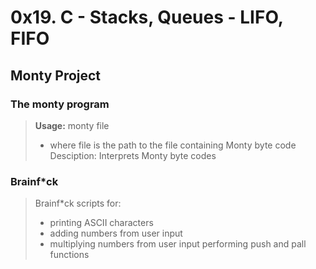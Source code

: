 # 0x19. C - Stacks, Queues - LIFO, FIFO

## Monty Project
### The monty program
> **Usage:** monty file
> - where file is the path to the file containing Monty byte code
> Desciption: Interprets Monty byte codes

### Brainf\*ck
> Brainf\*ck scripts for:
> - printing ASCII characters
> - adding numbers from user input
> - multiplying numbers from user input
performing push and pall functions
